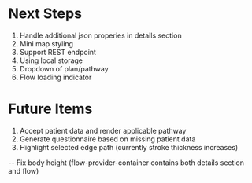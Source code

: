 # Next Steps

1. Handle additional json properies in details section
2. Mini map styling
3. Support REST endpoint
4. Using local storage
5. Dropdown of plan/pathway
6. Flow loading indicator

# Future Items

1. Accept patient data and render applicable pathway
2. Generate questionnaire based on missing patient data
3. Highlight selected edge path (currently stroke thickness increases)

-- Fix body height (flow-provider-container contains both details section and flow)

